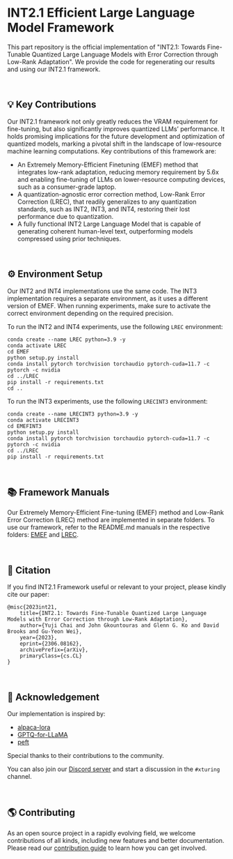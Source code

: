 # INT2.1 Efficient Large Language Model Framework

This part repository is the official implementation of "INT2.1: Towards Fine-Tunable Quantized Large Language Models with Error Correction through Low-Rank Adaptation". We provide the code for regenerating our results and using our INT2.1 framework. 

<br>

## 💡 Key Contributions

Our INT2.1 framework not only greatly reduces the VRAM requirement for fine-tuning, but also significantly improves quantized LLMs’ performance. It holds promising implications for the future development and optimization of quantized models, marking a pivotal shift in the landscape of low-resource machine learning computations. Key contributions of this framework are: 

- An Extremely Memory-Efficient Finetuning (EMEF) method that integrates low-rank adaptation, reducing memory requirement by 5.6x and enabling fine-tuning of LLMs on lower-resource computing devices, such as a consumer-grade laptop. 
- A quantization-agnostic error correction method, Low-Rank Error Correction (LREC), that readily generalizes to any quantization standards, such as INT2, INT3, and INT4, restoring their lost performance due to quantization.
- A fully functional INT2 Large Language Model that is capable of generating coherent human-level text, outperforming models compressed using prior techniques.

<br>

## ⚙️ Environment Setup

Our INT2 and INT4 implementations use the same code. The INT3 implementation requires a separate environment, as it uses a different version of EMEF.
When running experiments, make sure to activate the correct environment depending on the required precision.

To run the INT2 and INT4 experiments, use the following `LREC` environment:
```
conda create --name LREC python=3.9 -y
conda activate LREC
cd EMEF
python setup.py install
conda install pytorch torchvision torchaudio pytorch-cuda=11.7 -c pytorch -c nvidia
cd ../LREC
pip install -r requirements.txt
cd ..
```
To run the INT3 experiments, use the following `LRECINT3` environment:
```
conda create --name LRECINT3 python=3.9 -y
conda activate LRECINT3
cd EMEFINT3
python setup.py install
conda install pytorch torchvision torchaudio pytorch-cuda=11.7 -c pytorch -c nvidia
cd ../LREC
pip install -r requirements.txt
```
<br>

## 📚 Framework Manuals

Our Extremely Memory-Efficient Fine-tuning (EMEF) method and  Low-Rank Error Correction (LREC) method are implemented in separate folders. 
To use our framework, refer to the README.md manuals in the respective folders: [EMEF](EMEF/README.md) and [LREC](LREC/README.md).

<br>

## 📄 Citation
If you find INT2.1 Framework useful or relevant to your project, please kindly cite our paper:
```
@misc{2023int21,
    title={INT2.1: Towards Fine-Tunable Quantized Large Language Models with Error Correction through Low-Rank Adaptation}, 
    author={Yuji Chai and John Gkountouras and Glenn G. Ko and David Brooks and Gu-Yeon Wei},
    year={2023},
    eprint={2306.08162},
    archivePrefix={arXiv},
    primaryClass={cs.CL}
}
```

<br>

## 🤝 Acknowledgement
Our implementation is inspired by:
- [alpaca-lora](https://github.com/tloen/alpaca-lora)
- [GPTQ-for-LLaMA](https://github.com/qwopqwop200/GPTQ-for-LLaMa)
- [peft](https://github.com/huggingface/peft)

Special thanks to their contributions to the community.

You can also join our [Discord server](https://discord.gg/TgHXuSJEk6) and start a discussion in the `#xturing` channel.

<br>

## 🌎 Contributing
As an open source project in a rapidly evolving field, we welcome contributions of all kinds, including new features and better documentation. Please read our [contribution guide](../../CONTRIBUTING.md) to learn how you can get involved.
